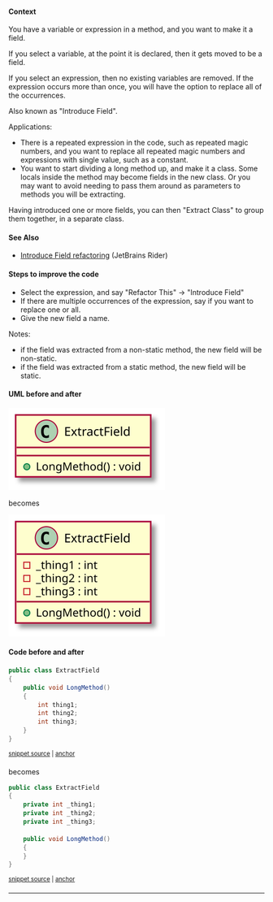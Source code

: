 <!--
GENERATED FILE - DO NOT EDIT
This file was generated by [MarkdownSnippets](https://github.com/SimonCropp/MarkdownSnippets).
Source File: /docs/Extract/mdsource/ExtractField.source.md
To change this file edit the source file and then execute ./run_markdown_templates.sh.
-->



 <!-- include: ExtractField.description. path: /RefactoringSamples/Before/Extract/ExtractField.description.include.md -->
#### Context

You have a variable or expression in a method, and you want to make it a field.

If you select a variable, at the point it is declared, then it gets moved to be a field.

If you select an expression, then no existing variables are removed. If the expression occurs more than once, you will have the option to replace all of the occurrences.

Also known as "Introduce Field".

Applications:

* There is a repeated expression in the code, such as repeated magic numbers, and you want to replace all repeated magic numbers and expressions with single value, such as a constant.
* You want to start dividing a long method up, and make it a class. Some locals inside the method may become fields in the new class. Or you may want to avoid needing to pass them around as parameters to methods you will be extracting.

Having introduced one or more fields, you can then "Extract Class" to group them together, in a separate class.

#### See Also

* [Introduce Field refactoring](https://www.jetbrains.com/help/rider/Refactorings__Introduce_Field.html) (JetBrains Rider)

#### Steps to improve the code

* Select the expression, and say "Refactor This" -> "Introduce Field"
* If there are multiple occurrences of the expression, say if you want to replace one or all.
* Give the new field a name.

Notes:

* if the field was extracted from a non-static method, the new field will be non-static.
* if the field was extracted from a static method, the new field will be static. <!-- endInclude -->

#### UML before and after

![ExtractField - Before](uml/Before/Extract/ExtractField.svg?raw=true)

becomes

![ExtractField - After](uml/After/Extract/ExtractField.svg?raw=true)

#### Code before and after

<!-- snippet: ExtractField-Before -->
<a id='snippet-extractfield-before'></a>
```cs
public class ExtractField
{
    public void LongMethod()
    {
        int thing1;
        int thing2;
        int thing3;
    }
}
```
<sup><a href='/RefactoringSamples/Before/Extract/ExtractField.cs#L3-L13' title='Snippet source file'>snippet source</a> | <a href='#snippet-extractfield-before' title='Start of snippet'>anchor</a></sup>
<!-- endSnippet -->

becomes

<!-- snippet: ExtractField-After -->
<a id='snippet-extractfield-after'></a>
```cs
public class ExtractField
{
    private int _thing1;
    private int _thing2;
    private int _thing3;

    public void LongMethod()
    {
    }
}
```
<sup><a href='/RefactoringSamples/After/Extract/ExtractField.cs#L3-L14' title='Snippet source file'>snippet source</a> | <a href='#snippet-extractfield-after' title='Start of snippet'>anchor</a></sup>
<!-- endSnippet -->

-----


